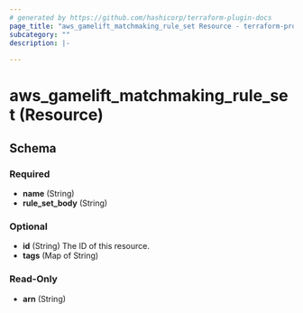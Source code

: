 ```yaml
---
# generated by https://github.com/hashicorp/terraform-plugin-docs
page_title: "aws_gamelift_matchmaking_rule_set Resource - terraform-provider-awsgamelift"
subcategory: ""
description: |-
  
---
```


# aws_gamelift_matchmaking_rule_set (Resource)





<!-- schema generated by tfplugindocs -->
## Schema

### Required

- **name** (String)
- **rule_set_body** (String)

### Optional

- **id** (String) The ID of this resource.
- **tags** (Map of String)

### Read-Only

- **arn** (String)


